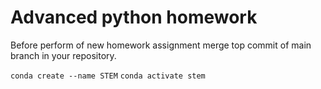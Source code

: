 # Advanced python homework

Before perform of new homework assignment merge top commit of main branch in your repository.

`conda create --name STEM`
`conda activate stem`

